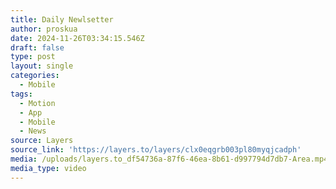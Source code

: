 ```yaml
---
title: Daily Newlsetter
author: proskua
date: 2024-11-26T03:34:15.546Z
draft: false
type: post
layout: single
categories:
  - Mobile
tags:
  - Motion
  - App
  - Mobile
  - News
source: Layers
source_link: 'https://layers.to/layers/clx0eqgrb003pl80myqjcadph'
media: /uploads/layers.to_df54736a-87f6-46ea-8b61-d997794d7db7-Area.mp4
media_type: video
---
```


